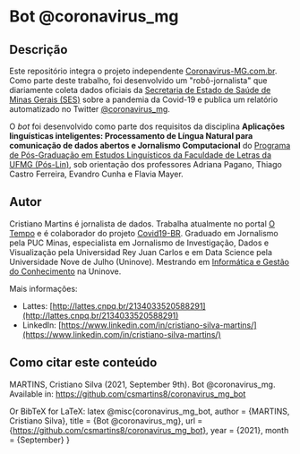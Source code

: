 # Bot @coronavirus_mg

## Descrição
Este repositório integra o projeto independente [Coronavirus-MG.com.br](Coronavirus-MG.com.br). Como parte deste trabalho, foi desenvolvido um "robô-jornalista" que diariamente coleta dados oficiais da [Secretaria de Estado de Saúde de Minas Gerais (SES)](https://coronavirus.saude.mg.gov.br/dadosabertos) sobre a pandemia da Covid-19 e publica um relatório automatizado no Twitter [@coronavirus_mg](www.twitter.com/coronavirus_mg).

O *bot* foi desenvolvido como parte dos requisitos da disciplina **Aplicações linguísticas inteligentes: Processamento de Língua Natural para comunicação de dados abertos e Jornalismo Computacional** do [Programa de Pós-Graduação em Estudos Linguísticos da Faculdade de Letras da UFMG (Pós-Lin)](http://poslin.letras.ufmg.br/ofertasem.php?ano=2021&sem=1), sob orientação dos professores Adriana Pagano, Thiago Castro Ferreira, Evandro Cunha e Flavia Mayer.

## Autor
Cristiano Martins é jornalista de dados. Trabalha atualmente no portal [O Tempo](www.otempo.com.br) e é colaborador do projeto [Covid19-BR](https://brasil.io/covid19/). Graduado em Jornalismo pela PUC Minas, especialista em Jornalismo de Investigação, Dados e Visualização pela Universidad Rey Juan Carlos e em Data Science pela Universidade Nove de Julho (Uninove). Mestrando em [Informática e Gestão do Conhecimento](https://www.uninove.br/cursos/mestrado-e-doutorado/presencial/mestrado-e-doutorado-em-inform%C3%A1tica-e-gest%C3%A3o-do-conhecimento) na Uninove. 

Mais informações:
* Lattes: [http://lattes.cnpq.br/2134033520588291](http://lattes.cnpq.br/2134033520588291)
* LinkedIn: [https://www.linkedin.com/in/cristiano-silva-martins/](https://www.linkedin.com/in/cristiano-silva-martins/)

## Como citar este conteúdo
MARTINS, Cristiano Silva (2021, September 9th). Bot @coronavirus_mg.
Available in: https://github.com/csmartins8/coronavirus_mg_bot

Or BibTeX for LaTeX:
latex
@misc{coronavirus_mg_bot,
  author = {MARTINS, Cristiano Silva},
  title = {Bot @coronavirus_mg},
  url = {https://github.com/csmartins8/coronavirus_mg_bot},
  year = {2021},
  month = {September}
}